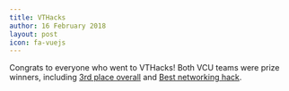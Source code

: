 ```yaml
---
title: VTHacks
author: 16 February 2018
layout: post
icon: fa-vuejs
---
```

Congrats to everyone who went to VTHacks!
Both VCU teams were prize winners, including [3rd place overall](https://devpost.com/software/loanml) and [Best networking hack](https://devpost.com/software/myo-secure-tracking).
